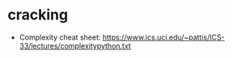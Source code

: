 # cracking

- Complexity cheat sheet:
  https://www.ics.uci.edu/~pattis/ICS-33/lectures/complexitypython.txt
